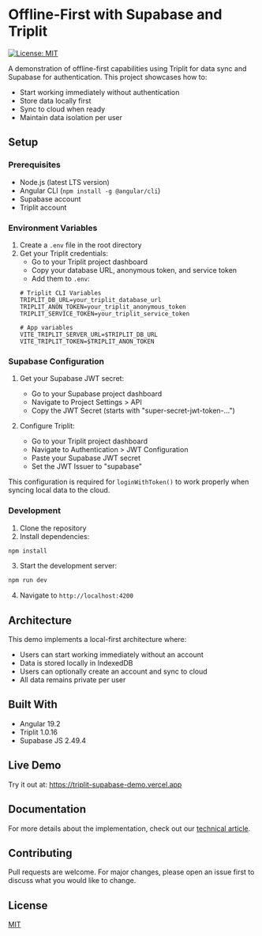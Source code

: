 # Offline-First with Supabase and Triplit

[![License: MIT](https://img.shields.io/badge/License-MIT-yellow.svg)](https://opensource.org/licenses/MIT)

A demonstration of offline-first capabilities using Triplit for data sync and Supabase for authentication. This project showcases how to:
- Start working immediately without authentication
- Store data locally first
- Sync to cloud when ready
- Maintain data isolation per user

## Setup

### Prerequisites
- Node.js (latest LTS version)
- Angular CLI (`npm install -g @angular/cli`)
- Supabase account
- Triplit account

### Environment Variables
1. Create a `.env` file in the root directory
2. Get your Triplit credentials:
   - Go to your Triplit project dashboard
   - Copy your database URL, anonymous token, and service token
   - Add them to `.env`:
   ```
   # Triplit CLI Variables
   TRIPLIT_DB_URL=your_triplit_database_url
   TRIPLIT_ANON_TOKEN=your_triplit_anonymous_token
   TRIPLIT_SERVICE_TOKEN=your_triplit_service_token

   # App variables
   VITE_TRIPLIT_SERVER_URL=$TRIPLIT_DB_URL
   VITE_TRIPLIT_TOKEN=$TRIPLIT_ANON_TOKEN
   ```

### Supabase Configuration
1. Get your Supabase JWT secret:
   - Go to your Supabase project dashboard
   - Navigate to Project Settings > API
   - Copy the JWT Secret (starts with "super-secret-jwt-token-...")

2. Configure Triplit:
   - Go to your Triplit project dashboard
   - Navigate to Authentication > JWT Configuration
   - Paste your Supabase JWT secret
   - Set the JWT Issuer to "supabase"

This configuration is required for `loginWithToken()` to work properly when syncing local data to the cloud.

### Development
1. Clone the repository
2. Install dependencies:
```bash
npm install
```
3. Start the development server:
```bash
npm run dev
```
4. Navigate to `http://localhost:4200`

## Architecture

This demo implements a local-first architecture where:
- Users can start working immediately without an account
- Data is stored locally in IndexedDB
- Users can optionally create an account and sync to cloud
- All data remains private per user

## Built With
- Angular 19.2
- Triplit 1.0.16
- Supabase JS 2.49.4

## Live Demo
Try it out at: https://triplit-supabase-demo.vercel.app

## Documentation
For more details about the implementation, check out our [technical article](link-to-article).

## Contributing
Pull requests are welcome. For major changes, please open an issue first to discuss what you would like to change.

## License
[MIT](LICENSE)


